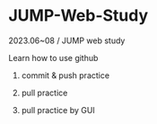 # JUMP-Web-Study

2023.06~08 / JUMP web study

Learn how to use github

1. commit & push practice

2. pull practice

3. pull practice by GUI